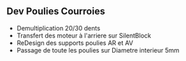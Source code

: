 ## Dev Poulies Courroies
* Demultiplication 20/30 dents
* Transfert des moteur à l'arriere sur SilentBlock
* ReDesign des supports poulies AR et AV
* Passage de toute les poulies sur Diametre interieur 5mm
